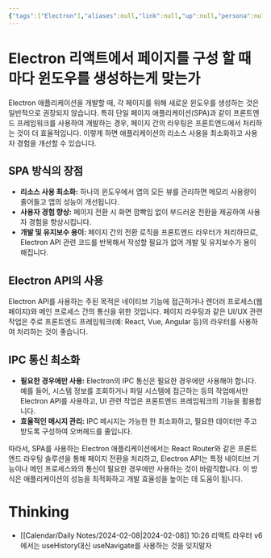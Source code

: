 ```yaml
---
{"tags":["Electron"],"aliases":null,"link":null,"up":null,"persona":null,"index":null,"date_created":"2024-02-08","date_modified":"2024-02-08","dg-publish":true,"permalink":"/encounters/electron/","dgPassFrontmatter":true,"noteIcon":"1","created":"2024-02-08T10:22:03.955+09:00","updated":"2024-03-16T19:21:13.399+09:00"}
---
```


# Electron 리액트에서 페이지를 구성 할 때 마다 윈도우를 생성하는게 맞는가
Electron 애플리케이션을 개발할 때, 각 페이지를 위해 새로운 윈도우를 생성하는 것은 일반적으로 권장되지 않습니다. 특히 단일 페이지 애플리케이션(SPA)과 같이 프론트엔드 프레임워크를 사용하여 개발하는 경우, 페이지 간의 라우팅은 프론트엔드에서 처리하는 것이 더 효율적입니다. 이렇게 하면 애플리케이션의 리소스 사용을 최소화하고 사용자 경험을 개선할 수 있습니다.

## SPA 방식의 장점
- **리소스 사용 최소화:** 하나의 윈도우에서 앱의 모든 뷰를 관리하면 메모리 사용량이 줄어들고 앱의 성능이 개선됩니다.
- **사용자 경험 향상:** 페이지 전환 시 화면 깜빡임 없이 부드러운 전환을 제공하여 사용자 경험을 향상시킵니다.
- **개발 및 유지보수 용이:** 페이지 간의 전환 로직을 프론트엔드 라우터가 처리하므로, Electron API 관련 코드를 반복해서 작성할 필요가 없어 개발 및 유지보수가 용이해집니다.

## Electron API의 사용
Electron API를 사용하는 주된 목적은 네이티브 기능에 접근하거나 렌더러 프로세스(웹 페이지)와 메인 프로세스 간의 통신을 위한 것입니다. 페이지 라우팅과 같은 UI/UX 관련 작업은 주로 프론트엔드 프레임워크(예: React, Vue, Angular 등)의 라우터를 사용하여 처리하는 것이 좋습니다.

## IPC 통신 최소화
- **필요한 경우에만 사용:** Electron의 IPC 통신은 필요한 경우에만 사용해야 합니다. 예를 들어, 시스템 정보를 조회하거나 파일 시스템에 접근하는 등의 작업에서만 Electron API를 사용하고, UI 관련 작업은 프론트엔드 프레임워크의 기능을 활용합니다.
- **효율적인 메시지 관리:** IPC 메시지는 가능한 한 최소화하고, 필요한 데이터만 주고받도록 구성하여 오버헤드를 줄입니다.

따라서, SPA를 사용하는 Electron 애플리케이션에서는 React Router와 같은 프론트엔드 라우팅 솔루션을 통해 페이지 전환을 처리하고, Electron API는 특정 네이티브 기능이나 메인 프로세스와의 통신이 필요한 경우에만 사용하는 것이 바람직합니다. 이 방식은 애플리케이션의 성능을 최적화하고 개발 효율성을 높이는 데 도움이 됩니다.
# Thinking
- [[Calendar/Daily Notes/2024-02-08\|2024-02-08]] 10:26 리액트 라우터 v6에서는 useHistory대신 useNavigate를 사용하는 것을 잊지말자

